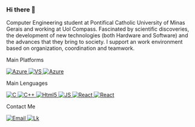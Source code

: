 ### Hi there 👋


Computer Engineering student at Pontifical Catholic University of Minas Gerais and working at Uol Compass. Fascinated by scientific discoveries, the development of new technologies (both Hardware and Software) and the advances that they bring to society. I support an work environment based on organization, coordination and teamwork.

<p>Main Platforms</p>
  
<a href="https://www.linkedin.com/in/rafaelbrandaobastos/"> 
<img alt="Azure" src="https://img.shields.io/badge/Microsoft_Office-D83B01?style=for-the-badge&logo=microsoft-office&logoColor=white"/>
</a>
<a>

<a href="https://www.linkedin.com/in/rafaelbrandaobastos/"> 
<img alt="VS" src="https://img.shields.io/badge/Visual_Studio_Code-0078D4?style=for-the-badge&logo=visual%20studio%20code&logoColor=white"/>
</a>
<a>

<a href="https://www.linkedin.com/in/rafaelbrandaobastos/"> 
<img alt="Azure" src="https://img.shields.io/badge/Microsoft_Azure-0089D6?style=for-the-badge&logo=microsoft-azure&logoColor=white"/>
</a>
<a>

<p>Main Lenguages</p>
<a href="mailto:rafaelbrandaobastos@gmail.com"> 
<img alt="C" src="https://img.shields.io/badge/C-00599C?style=for-the-badge&logo=c&logoColor=white"/>
</a>

<a href="https://www.linkedin.com/in/rafaelbrandaobastos/"> 
<img alt="C++" src="https://img.shields.io/badge/C%2B%2B-00599C?style=for-the-badge&logo=c%2B%2B&logoColor=white"/>
</a>
<a>

<a href="https://www.linkedin.com/in/rafaelbrandaobastos/"> 
<img alt="Html5" src="https://img.shields.io/badge/HTML5-E34F26?style=for-the-badge&logo=html5&logoColor=white"/>
</a>
<a>
  
<a href="https://www.linkedin.com/in/rafaelbrandaobastos/"> 
<img alt="JS" src="https://img.shields.io/badge/JavaScript-323330?style=for-the-badge&logo=javascript&logoColor=F7DF1"/>
</a>
<a>
  
<a href="https://www.linkedin.com/in/rafaelbrandaobastos/"> 
<img alt="React" src="https://img.shields.io/badge/React-20232A?style=for-the-badge&logo=react&logoColor=61DAFB"/>
</a>
<a>

<a href="https://www.linkedin.com/in/rafaelbrandaobastos/"> 
<img alt="React" src="https://github-readme-stats.vercel.app/api/top-langs/?username={username}&theme=blue-green"/>
</a>
<a>

  
<p>Contact Me</p>
<a href="mailto:rafaelbrandaobastos@gmail.com"> 
<img alt="Email" src="https://img.shields.io/badge/Gmail-D14836?style=for-the-badge&logo=gmail&logoColor=white"/>
</a>
<a href="https://www.linkedin.com/in/rafaelbrandaobastos/"> 
<img alt="Lk" src="https://img.shields.io/badge/LinkedIn-0077B5?style=for-the-badge&logo=linkedin&logoColor=white"/>
</a>


  
  

